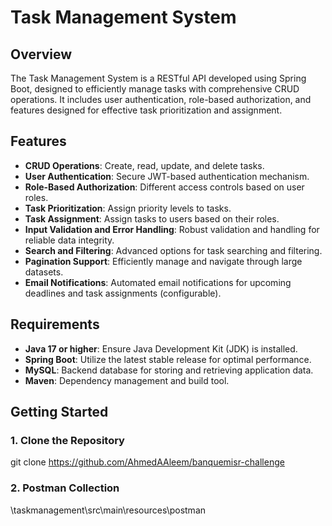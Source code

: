 # Task Management System

## Overview
The Task Management System is a RESTful API developed using Spring Boot, designed to efficiently manage tasks with comprehensive CRUD operations. It includes user authentication, role-based authorization, and features designed for effective task prioritization and assignment.

## Features
- **CRUD Operations**: Create, read, update, and delete tasks.
- **User Authentication**: Secure JWT-based authentication mechanism.
- **Role-Based Authorization**: Different access controls based on user roles.
- **Task Prioritization**: Assign priority levels to tasks.
- **Task Assignment**: Assign tasks to users based on their roles.
- **Input Validation and Error Handling**: Robust validation and handling for reliable data integrity.
- **Search and Filtering**: Advanced options for task searching and filtering.
- **Pagination Support**: Efficiently manage and navigate through large datasets.
- **Email Notifications**: Automated email notifications for upcoming deadlines and task assignments (configurable).

## Requirements
- **Java 17 or higher**: Ensure Java Development Kit (JDK) is installed.
- **Spring Boot**: Utilize the latest stable release for optimal performance.
- **MySQL**: Backend database for storing and retrieving application data.
- **Maven**: Dependency management and build tool.

## Getting Started


### 1. Clone the Repository
git clone https://github.com/AhmedAAleem/banquemisr-challenge

### 2. Postman Collection
\taskmanagement\src\main\resources\postman
